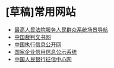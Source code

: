 # [草稿]常用网站

- [最高人民法院服务人民群众系统场景导航](https://cjdh.court.gov.cn/index.html)
- [中国裁判文书网](https://wenshu.court.gov.cn/)
- [中国执行信息公开网](https://cjdh.court.gov.cn/performInformation.html)
- [国家企业信用信息公示系统]()
- [中国人民银行征信中心网]()
